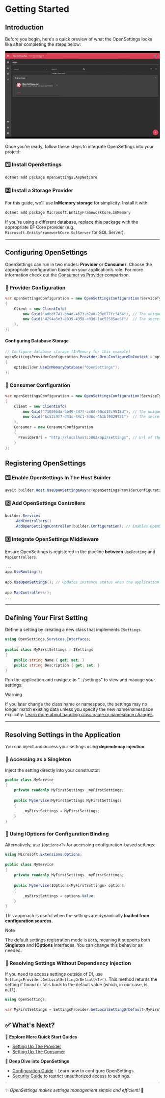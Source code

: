 # Getting Started

## Introduction  

Before you begin, here’s a quick preview of what the OpenSettings looks like after completing the steps below:

![Demo](assets/gifs/demo.gif)

Once you’re ready, follow these steps to integrate OpenSettings into your project:

### 1️⃣ Install OpenSettings
```sh
dotnet add package OpenSettings.AspNetCore
```

### 2️⃣ Install a Storage Provider
For this guide, we'll use **InMemory storage** for simplicity. Install it with:

```sh
dotnet add package Microsoft.EntityFrameworkCore.InMemory
```

If you're using a different database, replace this package with the appropriate EF Core provider (e.g., `Microsoft.EntityFrameworkCore.SqlServer` for SQL Server).

---

## Configuring OpenSettings

OpenSettings can run in two modes: **Provider** or **Consumer**. Choose the appropriate configuration based on your application’s role. For more information check out the [Consumer vs Provider](docs/introduction.md#consumer-vs-provider-what-do-they-mean) comparison.

### 🔹 Provider Configuration

```csharp
var openSettingsConfiguration = new OpenSettingsConfiguration(ServiceType.Provider)
{
    Client = new ClientInfo(
        new Guid("adbdf741-bb4d-4673-b2a8-23e677fcf454"), // The unique identifier for the client.
        new Guid("4294a5e3-0839-4358-a03d-1ac52585ae5f")  // The secret key for the client.
    ),
};
```

#### Configuring Database Storage

```csharp
// Configure database storage (InMemory for this example)
openSettingsProviderConfiguration.Provider.Orm.ConfigureDbContext = optsBuilder =>
{
    optsBuilder.UseInMemoryDatabase("OpenSettings");
};
```

### 🔹 Consumer Configuration

```csharp
var openSettingsConfiguration = new OpenSettingsConfiguration(ServiceType.Consumer)
{
    Client = new ClientInfo(
        new Guid("71059bda-bb49-447f-ac83-60cd15c9518d"), // The unique identifier for the client.
        new Guid("6c52c9f7-d43c-44c1-8d6c-451bf9029731")  // The secret key for the client.
    ),
	Consumer = new ConsumerConfiguration
    {
      ProviderUrl = "http://localhost:5002/api/settings", // Url of the provider service.
    }
};
```

## Registering OpenSettings

### 1️⃣ Enable OpenSettings In The Host Builder

```csharp
await builder.Host.UseOpenSettingsAsync(openSettingsProviderConfiguration);
```

### 2️⃣ Add OpenSettings Controllers

```csharp
builder.Services
    .AddControllers()
    .AddOpenSettingsController(builder.Configuration); // Enables OpenSettings Controllers
```

### 3️⃣ Integrate OpenSettings Middleware
Ensure OpenSettings is registered in the pipeline **between** `UseRouting` and `MapControllers`.

```csharp
...
app.UseRouting();

app.UseOpenSettings(); // Updates instance status when the application starts or stops.

app.MapControllers();
...
```

---

## Defining Your First Setting

Define a setting by creating a new class that implements `ISettings`.

```csharp
using OpenSettings.Services.Interfaces;

public class MyFirstSettings : ISettings
{
    public string Name { get; set; }
    public string Description { get; set; }
}
```

Run the application and navigate to ".../settings" to view and manage your settings.

> [!WARNING]
> If you later change the class name or namespace, the settings may no longer match existing data unless you specify the new name/namespace explicitly.
> [Learn more about handling class name or namespace changes](docs/configuration-guide.md#handling-changes-to-class-names-or-namespaces).

---

## Resolving Settings in the Application

You can inject and access your settings using **dependency injection**.

### 🔹 Accessing as a Singleton

Inject the setting directly into your constructor:

```csharp
public class MyService
{
    private readonly MyFirstSettings _myFirstSettings;

    public MyService(MyFirstSettings MyFirstSettings)
    {
        _myFirstSettings = MyFirstSettings;
    }
}
```

### 🔹 Using IOptions<T> for Configuration Binding

Alternatively, use `IOptions<T>` for accessing configuration-based settings:

```csharp
using Microsoft.Extensions.Options;

public class MyService
{
    private readonly MyFirstSettings _myFirstSettings;

    public MyService(IOptions<MyFirstSettings> options)
    {
        _myFirstSettings = options.Value;
    }
}
```

This approach is useful when the settings are dynamically **loaded from configuration sources**.

> [!NOTE]
> The default settings registration mode is `Both`, meaning it supports both **Singleton** and **IOptions<T>** interfaces. You can change this behavior as needed.

### 🔹 Resolving Settings Without Dependency Injection  

If you need to access settings outside of DI, use `SettingsProvider.GetLocalSettingOrDefault<T>()`. This method returns the setting if found or falls back to the default value (which, in our case, is `null`).

```csharp
using OpenSettings;

var MyFirstSettings = SettingsProvider.GetLocalSettingOrDefault<MyFirstSettings>();
```

## ✅ What's Next?

🔹 **Explore More Quick Start Guides** 
   - [Setting Up The Provider](docs/quick-start-provider.md)  
   - [Setting Up The Consumer](docs/quick-start-consumer.md)  

🔹 **Deep Dive into OpenSettings**  
   - [Configuration Guide](docs/configuration-guide.md) - Learn how to configure OpenSettings.
   - [Security Guide](docs/security-guide.md) to restrict unauthorized access to settings.

---

✨ *OpenSettings makes settings management simple and efficient!* 🚀